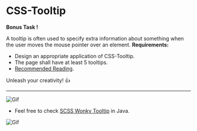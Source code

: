 # CSS-Tooltip

**Bonus Task !**

A tooltip is often used to specify extra information about something when the user moves the mouse pointer over an element.
**Requirements:**
* Design an appropriate application of CSS-Tooltip.
* The page shall have at least 5 tooltips.
* [Recommended Reading](https://blog.logrocket.com/creating-beautiful-tooltips-with-only-css/).

Unleash your creativity! :thumbsup:
<hr />

![Gif](https://cdn-media-1.freecodecamp.org/images/1*8RpaP4J1KI-RaxdIdMXHNg.gif)

* Feel free to check [SCSS Wonky Tooltip](https://codemyui.com/wonky-rise-css-tooltip-hover/) in Java.

![Gif](https://i0.wp.com/codemyui.com/wp-content/uploads/2017/05/wonky-rise-up-css-tooltip-on-hover.gif)
